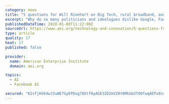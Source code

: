 ```yaml
---
category: news
title: "5 questions for Will Rinehart on Big Tech, rural broadband, and the AI race"
excerpt: "Why do so many politicians and ideologues dislike Google, Facebook, and Amazon ... policies should we put in place in order to fully benefit from the rise of artificial intelligence? Will Rinehart and I recently discussed these questions."
publishedDateTime: 2020-01-08T11:22:00Z
sourceUrl: https://www.aei.org/technology-and-innovation/5-questions-for-will-rinehart-on-big-tech-rural-broadband-and-the-ai-race/
type: article
quality: 17
heat: 17
published: false

provider:
  name: American Enterprise Institute
  domain: aei.org

topics:
  - AI
  - Facebook AI

secured: "K2sfjHV64wJ3uWE7GyEPDxg78Xtf8yAGE3ZD2mV2RY8MkGm3TO0fwqAEPu9zcJ0kXcjGuVsXU5kdqC/4rdZweK47jjGeGW+fYcySLe1SWVNpjsRi37hrp18ogvRtxA7QSifnwwKuLCa9LAut2q6XSUqTKzqW8ARtvTx7GEcoNuwCuW5XKZp7xvTi3B0b4/3DOnn0IX69pCij6OGfI5w0I13asLPsUtaRpLOqI0AOCm6iRBnfs42ktN9WXT1fT4CdYfU8DedEarYverSTWdz3Gg==;4+xPDs3pI07OZvuQcgtLXg=="
---
```


